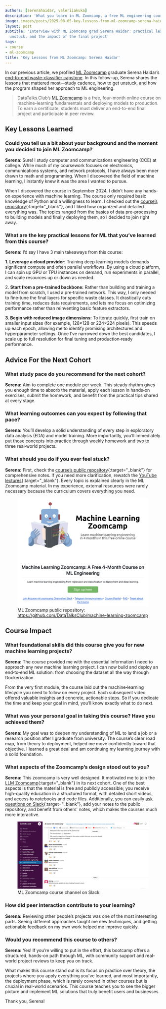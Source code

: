 ```yaml
---
authors: [serenahaidar, valeriiakuka]
description: 'What you learn in ML Zoomcamp, a free ML engineering course: graduate Serena Haidar on study rhythm, obstacles, and refining a deployment-focused workflow.'
image: images/posts/2025-08-05-key-lessons-from-ml-zoomcamp-serena-haidar/cover.jpg
layout: post
subtitle: 'Interview with ML Zoomcamp grad Serena Haidar: practical lessons, getting
  unstuck, and the impact of the final project'
tags:
- course
- ml-zoomcamp
title: 'Key Lessons from ML Zoomcamp: Serena Haidar'
---
```


In our previous article, we profiled [ML Zoomcamp](https://datatalks.club/blog/machine-learning-zoomcamp.html) graduate Serena Haidar’s [end-to-end waste-classifier capstone](https://datatalks.club/blog/how-to-build-waste-classifier-case-study-from-ml-zoomcamp.html). In this follow-up, Serena shares the lessons that mattered most—study cadence, how to get unstuck, and how the program shaped her approach to ML engineering.

> DataTalks.Club’s [ML Zoomcamp](https://datatalks.club/blog/machine-learning-zoomcamp.html) is a free, four-month online course on machine-learning fundamentals and deploying models to production. To earn a certificate, students must deliver an end-to-end final project and participate in peer review.

## Key Lessons Learned

### Could you tell us a bit about your background and the moment you decided to join ML Zoomcamp?

**Serena**: Sure! I study computer and communications engineering (CCE) at college. While much of my coursework focuses on electronics, communications systems, and network protocols, I have always been moer drawn to math and programming. When I discovered the field of machine learning, I instantly knew it was the area I wanted to pursue.

When I discovered the course in September 2024, I didn’t have any hands-on experience with machine learning. The course only required basic knowledge of Python and a willingness to learn. I checked out the [course’s repository](https://github.com/DataTalksClub/machine-learning-zoomcamp#syllabus){:target="_blank"}, and I liked how organized and detailed everything was. The topics ranged from the basics of data pre-processing to building models and finally deploying them, so I decided to join right away.

### What are the key practical lessons for ML that you’ve learned from this course?

**Serena:** I’d say I have 3 main takeaways from this course:

**1. Leverage a cloud provider:** Training deep‑learning models demands significant compute and often parallel workflows. By using a cloud platform, I can spin up GPU or TPU instances on demand, run experiments in parallel, and scale resources up or down as needed.

2\. **Start from a pre‑trained backbone:** Rather than building and training a model from scratch, I used a pre‑trained network. This way, I only needed to fine‑tune the final layers for specific waste classes. It drastically cuts training time, reduces data requirements, and lets me focus on optimizing performance rather than reinventing basic feature extractors.

**3. Begin with reduced image dimensions:** To iterate quickly, first train on smaller input sizes (for example, 128×128 or 224×224 pixels). This speeds up each epoch, allowing me to identify promising architectures and hyperparameter settings. Once I’ve narrowed down the best candidates, I scale up to full resolution for final tuning and production‑ready performance.

## Advice For the Next Cohort

### What study pace do you recommend for the next cohort?

**Serena:** Aim to complete one module per week. This steady rhythm gives you enough time to absorb the material, apply each lesson in hands‑on exercises, submit the homework, and benefit from the practical tips shared at every stage.

### What learning outcomes can you expect by following that pace?

**Serena:** You’ll develop a solid understanding of every step in exploratory data analysis (EDA) and model training. More importantly, you’ll immediately put those concepts into practice through weekly homework and two to three real‑world projects.

### What should you do if you ever feel stuck?

**Serena:** First, check the [course’s public repository](https://github.com/DataTalksClub/machine-learning-zoomcamp){:target="_blank"} for comprehensive notes. If you need more clarification, rewatch the [YouTube lectures](https://youtube.com/playlist?list=PL3MmuxUbc_hIhxl5Ji8t4O6lPAOpHaCLR&si=VHtM9Eia-PWQakVx){:target="_blank"}. Every topic is explained clearly in the ML Zoomcamp material. In my experience, external resources were rarely necessary because the curriculum covers everything you need.

<figure>
<img src="/images/posts/2025-08-05-key-lessons-from-ml-zoomcamp-serena-haidar/image2.png"  />
<figcaption>ML Zoomcamp public repository: <a href="https://github.com/DataTalksClub/machine-learning-zoomcamp">https://github.com/DataTalksClub/machine-learning-zoomcamp</a></figcaption>
</figure>

## Course Impact

### What foundational skills did this course give you for new machine learning projects?

**Serena:** The course provided me with the essential information I need to approach any new machine learning project. I can now build and deploy an end‑to‑end ML solution: from choosing the dataset all the way through Dockerization.

From the very first module, the course laid out the machine‑learning lifecycle you need to follow on every project. Each subsequent video offered valuable insights and concrete, actionable steps. So if you dedicate the time and keep your goal in mind, you’ll know exactly what to do next.

### What was your personal goal in taking this course? Have you achieved them?

**Serena:** My goal was to deepen my understanding of ML to land a job or a research position after I graduate from university. The course’s clear road map, from theory to deployment, helped me move confidently toward that objective. I learned a great deal and am continuing my learning journey with a solid foundation.

### What aspects of the Zoomcamp’s design stood out to you?

**Serena:** This zoomcamp is very well designed. It motivated me to join the [LLM Zoomcamp](https://datatalks.club/blog/llm-zoomcamp.html){:target="_blank"} in its next cohort. One of the best aspects is that the material is free and publicly accessible; you receive high-quality education in a structured format, with detailed short videos, and access to notebooks and code files. Additionally, you can easily [ask questions on Slack](https://datatalks.club/slack.html){:target="_blank"}, add your notes to the public repository, and benefit from others' notes, which makes the courses much more interactive.

<figure>
<img src="/images/posts/2025-08-05-key-lessons-from-ml-zoomcamp-serena-haidar/image1.png"  />
<figcaption>ML Zoomcamp course channel on Slack</figcaption>
</figure>

### How did peer interaction contribute to your learning?

**Serena:** Reviewing other people’s projects was one of the most interesting parts. Seeing different approaches taught me new techniques, and getting actionable feedback on my own work helped me improve quickly.

### Would you recommend this course to others?

**Serena:** Yes! If you’re willing to put in the effort, this bootcamp offers a structured, hands-on path through ML, with community support and real-world project reviews to keep you on track.

What makes this course stand out is its focus on practice over theory, the projects where you apply everything you've learned, and most importantly, the deployment phase, which is rarely covered in other courses but is crucial in real-world scenarios. This course teaches you to see the bigger picture and implement ML solutions that truly benefit users and businesses.

Thank you, Serena!
